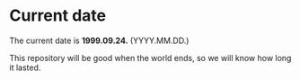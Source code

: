 # Current date

The current date is **1999.09.24.** (YYYY.MM.DD.)

This repository will be good when the world ends, so we will know how long it lasted.
